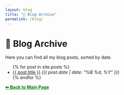 ```yaml
---
layout: blog
title: "📝 Blog Archive"
permalink: /blog/
---
```


# 📝 Blog Archive
Here you can find all my blog posts, sorted by date.

<ul>
  {% for post in site.posts %}
    <li>
      <a href="{{ post.url | relative_url }}">{{ post.title }}</a>  
      <em>({{ post.date | date: "%B %d, %Y" }})</em>
    </li>
  {% endfor %}
</ul>


<a href="{{ site.url }}" style="color:green;">
  <strong>⬅ Back to Main Page</strong>
</a> 
